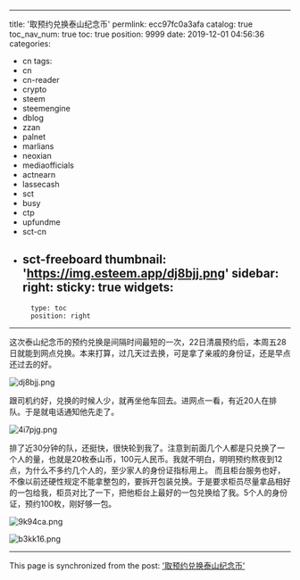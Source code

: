 
---
title: '取预约兑换泰山纪念币'
permlink: ecc97fc0a3afa
catalog: true
toc_nav_num: true
toc: true
position: 9999
date: 2019-12-01 04:56:36
categories:
- cn
tags:
- cn
- cn-reader
- crypto
- steem
- steemengine
- dblog
- zzan
- palnet
- marlians
- neoxian
- mediaofficials
- actnearn
- lassecash
- sct
- busy
- ctp
- upfundme
- sct-cn
- sct-freeboard
thumbnail: 'https://img.esteem.app/dj8bjj.png'
sidebar:
    right:
        sticky: true
widgets:
    -
        type: toc
        position: right
---


这次泰山纪念币的预约兑换是间隔时间最短的一次，22日清晨预约后，本周五28日就能到网点兑换。本来打算，过几天过去换，可是拿了亲戚的身份证，还是早点还过去的好。

![dj8bjj.png](https://img.esteem.app/dj8bjj.png)


跟司机约好，兑换的时候人少，就再坐他车回去。进网点一看，有近20人在排队。于是就电话通知他先走了。

![4i7pjg.png](https://img.esteem.app/4i7pjg.png)

排了近30分钟的队，还挺快，很快轮到我了。注意到前面几个人都是只兑换了一个人的量，也就是20枚泰山币，100元人民币。我就不明白，明明预约熬夜到12点，为什么不多约几个人的，至少家人的身份证指标用上。
而且柜台服务也好，不像以前还硬性规定不能拿整包的，要拆开包装兑换。于是要求柜员尽量拿品相好的一包给我，柜员对比了一下，把他柜台上最好的一包兑换给了我。5个人的身份证，预约100枚，刚好够一包。

![9k94ca.png](https://img.esteem.app/9k94ca.png)

![b3kk16.png](https://img.esteem.app/b3kk16.png)

- - -

This page is synchronized from the post: ['取预约兑换泰山纪念币'](https://steemit.com/@m18207319997/ecc97fc0a3afa)
